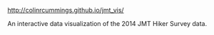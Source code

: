 http://colinrcummings.github.io/jmt_vis/

An interactive data visualization of the 2014 JMT Hiker Survey data.
